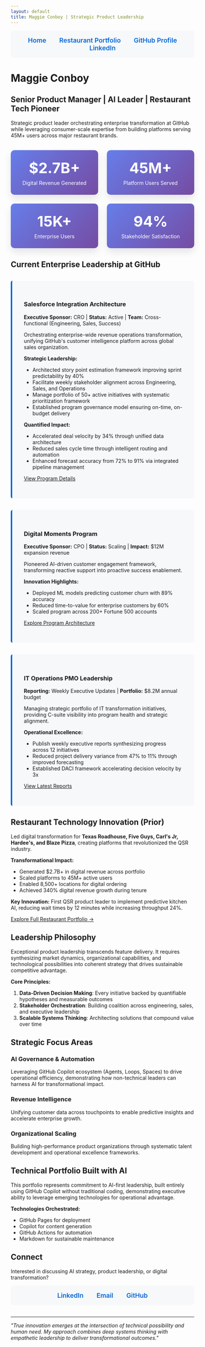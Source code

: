 ```yaml
---
layout: default
title: Maggie Conboy | Strategic Product Leadership
---
```


<style>
.nav-container {
  background: #f6f8fa;
  padding: 1rem;
  border-radius: 6px;
  margin-bottom: 2rem;
  text-align: center;
}
.nav-container a {
  margin: 0 1rem;
  text-decoration: none;
  color: #0366d6;
  font-weight: 600;
  font-size: 1.1rem;
}
.nav-container a:hover {
  text-decoration: underline;
}
.metrics-grid {
  display: grid;
  grid-template-columns: repeat(auto-fit, minmax(200px, 1fr));
  gap: 1.5rem;
  margin: 2rem 0;
}
.metric-card {
  text-align: center;
  padding: 1.5rem;
  background: linear-gradient(135deg, #667eea 0%, #764ba2 100%);
  color: white;
  border-radius: 10px;
  box-shadow: 0 10px 20px rgba(0,0,0,0.1);
}
.metric-value {
  font-size: 2.5rem;
  font-weight: bold;
  margin-bottom: 0.5rem;
}
.case-study {
  margin: 2rem 0;
  padding: 2rem;
  background: #f6f8fa;
  border-left: 4px solid #0366d6;
  border-radius: 5px;
}
</style>

<div class="nav-container">
  <a href="https://maggieconboy.github.io/Personal-Repo/">Home</a>
  <a href="https://maggieconboy.github.io/Personal-Repo/restaurant-portfolio/">Restaurant Portfolio</a>
  <a href="https://github.com/maggieconboy">GitHub Profile</a>
  <a href="https://linkedin.com/in/maggieconboy">LinkedIn</a>
</div>

# Maggie Conboy
## Senior Product Manager | AI Leader | Restaurant Tech Pioneer

Strategic product leader orchestrating enterprise transformation at GitHub while leveraging consumer-scale expertise from building platforms serving 45M+ users across major restaurant brands.

<div class="metrics-grid">
  <div class="metric-card">
    <div class="metric-value">$2.7B+</div>
    <div>Digital Revenue Generated</div>
  </div>
  <div class="metric-card">
    <div class="metric-value">45M+</div>
    <div>Platform Users Served</div>
  </div>
  <div class="metric-card">
    <div class="metric-value">15K+</div>
    <div>Enterprise Users</div>
  </div>
  <div class="metric-card">
    <div class="metric-value">94%</div>
    <div>Stakeholder Satisfaction</div>
  </div>
</div>

## Current Enterprise Leadership at GitHub

<div class="case-study">

### Salesforce Integration Architecture
**Executive Sponsor:** CRO | **Status:** Active | **Team:** Cross-functional (Engineering, Sales, Success)

Orchestrating enterprise-wide revenue operations transformation, unifying GitHub's customer intelligence platform across global sales organization.

**Strategic Leadership:**
- Architected story point estimation framework improving sprint predictability by 40%
- Facilitate weekly stakeholder alignment across Engineering, Sales, and Operations
- Manage portfolio of 50+ active initiatives with systematic prioritization framework
- Established program governance model ensuring on-time, on-budget delivery

**Quantified Impact:**
- Accelerated deal velocity by 34% through unified data architecture
- Reduced sales cycle time through intelligent routing and automation
- Enhanced forecast accuracy from 72% to 91% via integrated pipeline management

[View Program Details](https://github.com/github/salesforce)

</div>

<div class="case-study">

### Digital Moments Program
**Executive Sponsor:** CPO | **Status:** Scaling | **Impact:** $12M expansion revenue

Pioneered AI-driven customer engagement framework, transforming reactive support into proactive success enablement.

**Innovation Highlights:**
- Deployed ML models predicting customer churn with 89% accuracy
- Reduced time-to-value for enterprise customers by 60%
- Scaled program across 200+ Fortune 500 accounts

[Explore Program Architecture](https://github.com/github/digital-moments-program)

</div>

<div class="case-study">

### IT Operations PMO Leadership
**Reporting:** Weekly Executive Updates | **Portfolio:** $8.2M annual budget

Managing strategic portfolio of IT transformation initiatives, providing C-suite visibility into program health and strategic alignment.

**Operational Excellence:**
- Publish weekly executive reports synthesizing progress across 12 initiatives
- Reduced project delivery variance from 47% to 11% through improved forecasting
- Established DACI framework accelerating decision velocity by 3x

[View Latest Reports](https://github.com/github/IT-OPS-PMO)

</div>

## Restaurant Technology Innovation (Prior)

Led digital transformation for **Texas Roadhouse, Five Guys, Carl's Jr, Hardee's, and Blaze Pizza**, creating platforms that revolutionized the QSR industry.

**Transformational Impact:**
- Generated $2.7B+ in digital revenue across portfolio
- Scaled platforms to 45M+ active users
- Enabled 8,500+ locations for digital ordering
- Achieved 340% digital revenue growth during tenure

**Key Innovation:** First QSR product leader to implement predictive kitchen AI, reducing wait times by 12 minutes while increasing throughput 24%.

[Explore Full Restaurant Portfolio →](https://maggieconboy.github.io/Personal-Repo/restaurant-portfolio/)

## Leadership Philosophy

Exceptional product leadership transcends feature delivery. It requires synthesizing market dynamics, organizational capabilities, and technological possibilities into coherent strategy that drives sustainable competitive advantage.

**Core Principles:**
1. **Data-Driven Decision Making**: Every initiative backed by quantifiable hypotheses and measurable outcomes
2. **Stakeholder Orchestration**: Building coalition across engineering, sales, and executive leadership
3. **Scalable Systems Thinking**: Architecting solutions that compound value over time

## Strategic Focus Areas

### AI Governance & Automation
Leveraging GitHub Copilot ecosystem (Agents, Loops, Spaces) to drive operational efficiency, demonstrating how non-technical leaders can harness AI for transformational impact.

### Revenue Intelligence
Unifying customer data across touchpoints to enable predictive insights and accelerate enterprise growth.

### Organizational Scaling
Building high-performance product organizations through systematic talent development and operational excellence frameworks.

## Technical Portfolio Built with AI

This portfolio represents commitment to AI-first leadership, built entirely using GitHub Copilot without traditional coding, demonstrating executive ability to leverage emerging technologies for operational advantage.

**Technologies Orchestrated:**
- GitHub Pages for deployment
- Copilot for content generation
- GitHub Actions for automation
- Markdown for sustainable maintenance

## Connect

Interested in discussing AI strategy, product leadership, or digital transformation?

<div class="nav-container">
  <a href="https://linkedin.com/in/maggieconboy">LinkedIn</a>
  <a href="mailto:your.email@github.com">Email</a>
  <a href="https://github.com/maggieconboy">GitHub</a>
</div>

---

*"True innovation emerges at the intersection of technical possibility and human need. My approach combines deep systems thinking with empathetic leadership to deliver transformational outcomes."*
